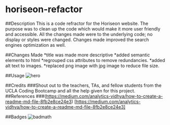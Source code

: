 # horiseon-refactor
##Description
This is a code refractor for the Horiseon website.  The purpose was to clean up the code which would make it more user friendly and accessible. All the changes made were to the underlying code; no display or styles were changed. Changes made improved the search engines optimization as well.

##Changes Made
*title was made more descriptive
*added semantic elements to html
*regrouped css attributes to remove redundancies.
*added alt text to images.
*replaced png image with jpg image to reduce file size.

##Usage
![hero]("../images/digital-marketing-meeting.jpg")


##Credits
###Shout out to the teachers, TAs, and fellow students from the UCLA Coding Bootcamp and all the help given for this project.
##References
###(https://medium.com/analytics-vidhya/how-to-create-a-readme-md-file-8fb2e8ce24e3)
[https://medium.com/analytics-vidhya/how-to-create-a-readme-md-file-8fb2e8ce24e3]


##Badges
![badmath](https://img.shields.io/github/languages/top/lernantino/badmath)